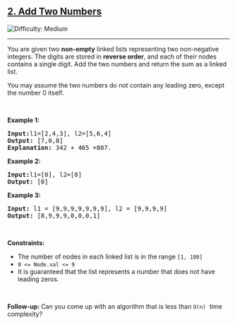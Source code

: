 
<h2><a href="https://leetcode.com/problems/add-two-numbers">2. Add Two Numbers</a></h2> <img src='https://img.shields.io/badge/Difficulty-Medium-Yellow' alt='Difficulty: Medium' /><hr>


<p>You are given two <strong>non-empty</strong> linked lists representing two non-negative integers. The digits are stored in <strong>reverse order</strong>, and each of their nodes contains a single digit. Add the two numbers and return the sum as a linked list.

You may assume the two numbers do not contain any leading zero, except the number 0 itself.</p>



<p>&nbsp;</p>
<p><strong class="example">Example 1:</strong></p>

<pre>
<strong>Input:</strong>l1=[2,4,3], l2=[5,6,4]
<strong>Output:</strong> [7,0,8]
<strong>Explanation:</strong> 342 + 465 =807.
</pre>

<p><strong class="example">Example 2:</strong></p>

<pre>
<strong>Input:</strong>l1=[0], l2=[0]
<strong>Output:</strong> [0]
</pre>

<p><strong class="example">Example 3:</strong></p>

<pre>
<strong>Input:</strong> l1 = [9,9,9,9,9,9,9], l2 = [9,9,9,9]
<strong>Output:</strong> [8,9,9,9,0,0,0,1]
</pre>

<p>&nbsp;</p>
<p><strong>Constraints:</strong></p>

<ul>
	<li>The number of nodes in each linked list is in the range <code>[1, 100]</code></li>
	<li><code>0 <= Node.val <= 9</code></li>
	<li>It is guaranteed that the list represents a number that does not have leading zeros.</li>
</ul>

<p>&nbsp;</p>
<strong>Follow-up:&nbsp;</strong>Can you come up with an algorithm that is less than <code>O(n)</code><font face="monospace">&nbsp;</font>time complexity?
